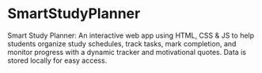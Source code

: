 # SmartStudyPlanner
Smart Study Planner: An interactive web app using HTML, CSS &amp; JS to help students organize study schedules, track tasks, mark completion, and monitor progress with a dynamic tracker and motivational quotes. Data is stored locally for easy access.
